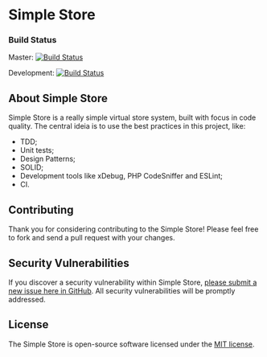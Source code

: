 # Simple Store

### Build Status
Master: [![Build Status](https://travis-ci.com/PabloGarciaComBR/SimpleStore.svg?branch=master)](https://travis-ci.com/PabloGarciaComBR/SimpleStore)

Development: [![Build Status](https://travis-ci.com/PabloGarciaComBR/SimpleStore.svg?branch=development)](https://travis-ci.com/PabloGarciaComBR/SimpleStore)

## About Simple Store

Simple Store is a really simple virtual store system, built with focus in code quality. The central ideia is to use the best practices in this project, like:
 - TDD;
 - Unit tests;
 - Design Patterns;
 - SOLID;
 - Development tools like xDebug, PHP CodeSniffer and ESLint;
 - CI.

## Contributing

Thank you for considering contributing to the Simple Store! Please feel free to fork and send a pull request with your changes.

## Security Vulnerabilities

If you discover a security vulnerability within Simple Store, [please submit a new issue here in GitHub](https://github.com/PabloGarciaComBR/SimpleStore/issues/new). All security vulnerabilities will be promptly addressed.

## License

The Simple Store is open-source software licensed under the [MIT license](https://opensource.org/licenses/MIT).
